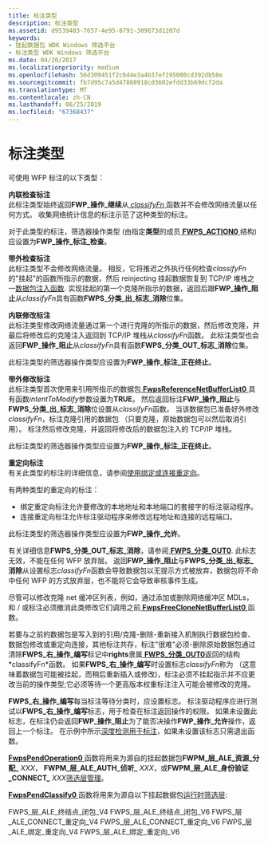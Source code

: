 ```yaml
---
title: 标注类型
description: 标注类型
ms.assetid: d9539403-7657-4e95-8791-309673d1207d
keywords:
- 挂起数据包 WDK Windows 筛选平台
- 标注类型 WDK Windows 筛选平台
ms.date: 04/20/2017
ms.localizationpriority: medium
ms.openlocfilehash: 56d309451f2c6d4e3a4b37ef195080cd392db58e
ms.sourcegitcommit: fb7d95c7a5d47860918cd3602efdd33b69dcf2da
ms.translationtype: MT
ms.contentlocale: zh-CN
ms.lasthandoff: 06/25/2019
ms.locfileid: "67368437"
---
```

# <a name="types-of-callouts"></a>标注类型


可使用 WFP 标注的以下类型：

<a href="" id="inline-inspection-callout-------"></a>**内联检查标注**   
此标注类型始终返回**FWP\_操作\_继续**从[ *classifyFn* ](https://docs.microsoft.com/windows-hardware/drivers/ddi/content/fwpsk/nc-fwpsk-fwps_callout_classify_fn0)函数并不会修改网络流量以任何方式。 收集网络统计信息的标注示范了这种类型的标注。

对于此类型的标注，筛选器操作类型 (由指定**类型**的成员[ **FWPS\_ACTION0** ](https://docs.microsoft.com/windows/desktop/api/fwpstypes/ns-fwpstypes-fwps_action0_)结构) 应设置为**FWP\_操作\_标注\_检查**。

<a href="" id="out-of-band-inspection-callout-------"></a>**带外检查标注**   
此标注类型不会修改网络流量。 相反，它将推迟之外执行任何检查*classifyFn*的"挂起"的函数所指示的数据，然后 reinjecting 挂起数据恢复到 TCP/IP 堆栈之一[数据包注入函数](packet-injection-functions.md). 实现挂起的第一个克隆所指示的数据，返回后跟**FWP\_操作\_阻止**从*classifyFn*具有函数**FWPS\_分类\_出\_标志\_消除**位集。

<a href="" id="inline-modification-callout-------"></a>**内联修改标注**   
此标注类型修改网络流量通过第一个进行克隆的所指示的数据，然后修改克隆，并最后将修改后的克隆注入返回到 TCP/IP 堆栈从*classifyFn*函数。 此标注类型也会返回**FWP\_操作\_阻止**从*classifyFn*具有函数**FWPS\_分类\_OUT\_标志\_消除**位集。

此标注类型的筛选器操作类型应设置为**FWP\_操作\_标注\_正在终止**。

<a href="" id="out-of-band-modification-callout-------"></a>**带外修改标注**   
此标注类型首次使用来引用所指示的数据包[ **FwpsReferenceNetBufferList0** ](https://docs.microsoft.com/windows-hardware/drivers/ddi/content/fwpsk/nf-fwpsk-fwpsreferencenetbufferlist0)具有函数*intentToModify*参数设置为**TRUE**。 然后返回标注**FWP\_操作\_阻止**与**FWPS\_分类\_出\_标志\_消除**位设置从*classifyFn*函数。 当该数据包已准备好外修改*classifyFn*，标注克隆引用的数据包 （只要克隆，原始数据包可以然后取消引用）。 标注然后修改克隆，并返回将修改后的数据包注入的 TCP/IP 堆栈。

此标注类型的筛选器操作类型应设置为**FWP\_操作\_标注\_正在终止**。

<a href="" id="redirection-callout"></a>**重定向标注**  
有关此类型的标注的详细信息，请参阅[使用绑定或连接重定向](using-bind-or-connect-redirection.md)。

有两种类型的重定向的标注：

-   绑定重定向标注允许要修改的本地地址和本地端口的套接字的标注驱动程序。
-   连接重定向标注允许标注驱动程序来修改远程地址和连接的远程端口。

此标注类型的筛选器操作类型应设置为**FWP\_操作\_允许**。

有关详细信息**FWPS\_分类\_OUT\_标志\_消除**，请参阅[ **FWPS\_分类\_OUT0**](https://docs.microsoft.com/windows/desktop/api/fwpstypes/ns-fwpstypes-fwps_classify_out0_). 此标志无效，不能在任何 WFP 放弃层。 返回**FWP\_操作\_阻止**与**FWPS\_分类\_出\_标志\_消除**从设置标志*classifyFn*函数会导致数据包以无提示方式被放弃，数据包将不命中任何 WFP 的方式放弃层，也不能将它会导致审核事件生成。

尽管可以修改克隆 net 缓冲区列表，例如，通过添加或删除网络缓冲区 MDLs，和 / 或标注必须撤消此类修改它们调用之前[ **FwpsFreeCloneNetBufferList0** ](https://docs.microsoft.com/windows-hardware/drivers/ddi/content/fwpsk/nf-fwpsk-fwpsfreeclonenetbufferlist0)函数。

若要与之前的数据包是写入到的引用/克隆-删除-重新接入机制执行数据包检查、 数据包修改或重定向连接，其他标注共存，标注"很难"必须-删除原始数据包通过清除**FWPS\_右\_操作\_编写**标记中**rights**隶属[ **FWPS\_分类\_OUT0**](https://docs.microsoft.com/windows/desktop/api/fwpstypes/ns-fwpstypes-fwps_classify_out0_)返回的结构*classifyFn*函数。 如果**FWPS\_右\_操作\_编写**时设置标志*classifyFn*称为 （这意味着数据包可能被挂起，而稍后重新插入或修改)，标注必须不挂起指示并不应更改当前的操作类型;它必须等待一个更高版本权重标注注入可能会被修改的克隆。

**FWPS\_右\_操作\_编写**每当标注等待分类时，应设置标志。 标注驱动程序应进行测试以**FWPS\_右\_操作\_编写**标志，用于检查在标注返回操作的权限。 如果未设置此标志，在标注仍会返回**FWP\_操作\_阻止**为了能否决操作**FWP\_操作\_允许**操作，返回上一个标注。 在示例中所示[深度检测用于标注](using-a-callout-for-deep-inspection.md)，如果未设置该标志只需退出函数。

[ **FwpsPendOperation0** ](https://docs.microsoft.com/windows-hardware/drivers/ddi/content/fwpsk/nf-fwpsk-fwpspendoperation0)函数将用来为源自的挂起数据包**FWPM\_层\_ALE\_资源\_分配\_** <em>XXX</em>， **FWPM\_层\_ALE\_AUTH\_侦听\_** <em>XXX</em>，或**FWPM\_层\_ALE\_身份验证\_CONNECT\_** <em>XXX</em>[筛选层管理](https://docs.microsoft.com/windows-hardware/drivers/network/management-filtering-layer-identifiers)。

[ **FwpsPendClassify0** ](https://docs.microsoft.com/windows-hardware/drivers/ddi/content/fwpsk/nf-fwpsk-fwpspendclassify0)函数将用来为源自以下挂起数据包[运行时筛选层](https://docs.microsoft.com/windows-hardware/drivers/network/run-time-filtering-layer-identifiers):

FWPS\_层\_ALE\_终结点\_闭包\_V4 FWPS\_层\_ALE\_终结点\_闭包\_V6 FWPS\_层\_ALE\_CONNECT\_重定向\_V4 FWPS\_层\_ALE\_CONNECT\_重定向\_V6 FWPS\_层\_ALE\_绑定\_重定向\_V4 FWPS\_层\_ALE\_绑定\_重定向\_V6
 

 





